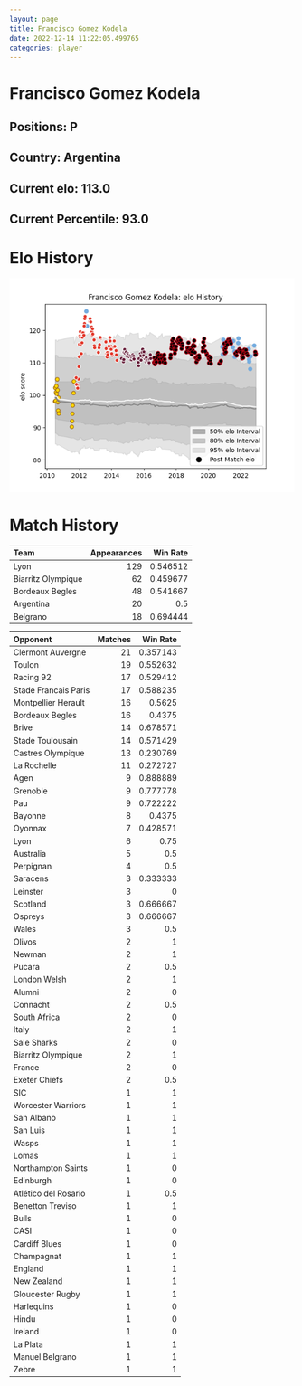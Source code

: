 ```yaml
---  
layout: page  
title: Francisco Gomez Kodela  
date: 2022-12-14 11:22:05.499765  
categories: player  
---
```

# Francisco Gomez Kodela

## Positions: P

## Country: Argentina

## Current elo: 113.0

## Current Percentile: 93.0

# Elo History


![elo history](history_FranciscoGomezKodela.png)
# Match History


| Team               |   Appearances |   Win Rate |
|:-------------------|--------------:|-----------:|
| Lyon               |           129 |   0.546512 |
| Biarritz Olympique |            62 |   0.459677 |
| Bordeaux Begles    |            48 |   0.541667 |
| Argentina          |            20 |   0.5      |
| Belgrano           |            18 |   0.694444 |

| Opponent             |   Matches |   Win Rate |
|:---------------------|----------:|-----------:|
| Clermont Auvergne    |        21 |   0.357143 |
| Toulon               |        19 |   0.552632 |
| Racing 92            |        17 |   0.529412 |
| Stade Francais Paris |        17 |   0.588235 |
| Montpellier Herault  |        16 |   0.5625   |
| Bordeaux Begles      |        16 |   0.4375   |
| Brive                |        14 |   0.678571 |
| Stade Toulousain     |        14 |   0.571429 |
| Castres Olympique    |        13 |   0.230769 |
| La Rochelle          |        11 |   0.272727 |
| Agen                 |         9 |   0.888889 |
| Grenoble             |         9 |   0.777778 |
| Pau                  |         9 |   0.722222 |
| Bayonne              |         8 |   0.4375   |
| Oyonnax              |         7 |   0.428571 |
| Lyon                 |         6 |   0.75     |
| Australia            |         5 |   0.5      |
| Perpignan            |         4 |   0.5      |
| Saracens             |         3 |   0.333333 |
| Leinster             |         3 |   0        |
| Scotland             |         3 |   0.666667 |
| Ospreys              |         3 |   0.666667 |
| Wales                |         3 |   0.5      |
| Olivos               |         2 |   1        |
| Newman               |         2 |   1        |
| Pucara               |         2 |   0.5      |
| London Welsh         |         2 |   1        |
| Alumni               |         2 |   0        |
| Connacht             |         2 |   0.5      |
| South Africa         |         2 |   0        |
| Italy                |         2 |   1        |
| Sale Sharks          |         2 |   0        |
| Biarritz Olympique   |         2 |   1        |
| France               |         2 |   0        |
| Exeter Chiefs        |         2 |   0.5      |
| SIC                  |         1 |   1        |
| Worcester Warriors   |         1 |   1        |
| San Albano           |         1 |   1        |
| San Luis             |         1 |   1        |
| Wasps                |         1 |   1        |
| Lomas                |         1 |   1        |
| Northampton Saints   |         1 |   0        |
| Edinburgh            |         1 |   0        |
| Atlético del Rosario |         1 |   0.5      |
| Benetton Treviso     |         1 |   1        |
| Bulls                |         1 |   0        |
| CASI                 |         1 |   0        |
| Cardiff Blues        |         1 |   0        |
| Champagnat           |         1 |   1        |
| England              |         1 |   1        |
| New Zealand          |         1 |   1        |
| Gloucester Rugby     |         1 |   1        |
| Harlequins           |         1 |   0        |
| Hindu                |         1 |   0        |
| Ireland              |         1 |   0        |
| La Plata             |         1 |   1        |
| Manuel Belgrano      |         1 |   1        |
| Zebre                |         1 |   1        |